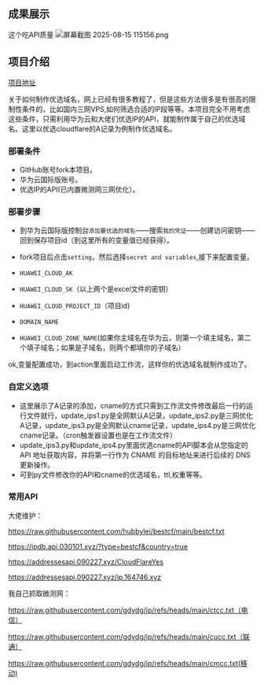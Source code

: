 ## 成果展示
这个吃API质量
![屏幕截图 2025-08-15 115156.png](https://img.imgdd.com/277d1362-9c64-43e7-aa48-590001d8d705.png)


## 项目介绍

[项目地址](https://github.com/gdydg/cdn-cdn)

关于如何制作优选域名，网上已经有很多教程了，但是这些方法很多是有很高的限制性条件的，比如国内三网VPS,如何筛选合适的IP段等等。本项目完全不用考虑这些条件，只需利用华为云和大佬们优选IP的API，就能制作属于自己的优选域名。这里以优选cloudflare的A记录为例制作优选域名。

### 部署条件

- GitHub账号fork本项目。
- 华为云国际版账号。
- 优选IP的API(已内置微测网三网优化）。

### 部署步骤

- 到华为云国际版控制台`添加要优选的域名`——搜索`我的凭证`——创建访问密钥——回到保存项目id（到这里所有的变量值已经获得）。
- fork项目后点击`setting`，然后选择`secret and variables`,接下来配置变量。

- `HUAWEI_CLOUD_AK`
- `HUAWEI_CLOUD_SK`（以上两个是excel文件的密钥）
- `HUAWEI_CLOUD_PROJECT_ID`（项目id)
- `DOMAIN_NAME`
- `HUAWEI_CLOUD_ZONE_NAME`(如果你主域名在华为云，则第一个填主域名，第二个填子域名；如果是子域名，则两个都填你的子域名）

ok,变量配置成功，到action里面启动工作流，这样你的优选域名就制作成功了。

### 自定义选项

- 这里展示了A记录的添加，cname的方式只需到工作流文件修改最后一行的运行文件就行，update_ips1.py是全网默认A记录，update_ips2.py是三网优化A记录，update_ips3.py是全网默认cname记录，update_ips4.py是三网优化cname记录。（cron触发器设置也是在工作流文件）
- update_ips3.py和update_ips4.py里面优选cname的API脚本会从您指定的 API 地址获取内容，并将第一行作为 CNAME 的目标地址来进行后续的 DNS 更新操作。
- 可到py文件修改你的API和cname的优选域名，ttl,权重等等。

### 常用API

大佬维护：

https://raw.githubusercontent.com/hubbylei/bestcf/main/bestcf.txt

https://ipdb.api.030101.xyz/?type=bestcf&country=true

https://addressesapi.090227.xyz/CloudFlareYes

https://addressesapi.090227.xyz/ip.164746.xyz

我自己抓取微测网：

https://raw.githubusercontent.com/gdydg/ip/refs/heads/main/ctcc.txt（电信）

https://raw.githubusercontent.com/gdydg/ip/refs/heads/main/cucc.txt（联通）

https://raw.githubusercontent.com/gdydg/ip/refs/heads/main/cmcc.txt(移动)

